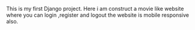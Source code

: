 This is my first Django project.
Here i am construct a movie like website where you can login ,register and logout
the website is mobile responsive also.
